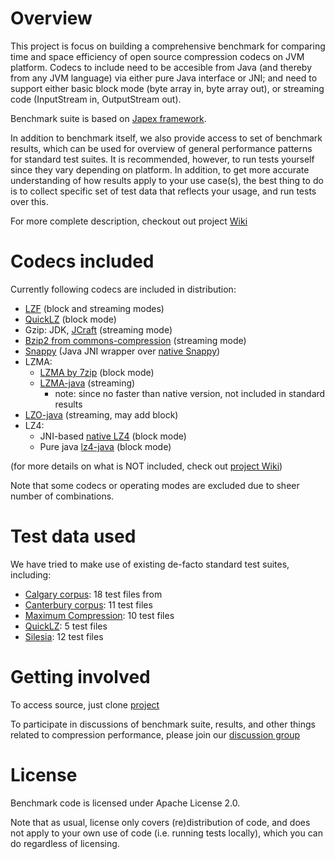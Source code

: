 # Overview

This project is focus on building a comprehensive benchmark for comparing time and space efficiency of open source compression codecs on JVM platform.
Codecs to include need to be accesible from Java (and thereby from any JVM language) via either pure Java interface or JNI; and need to support either basic block mode (byte array in, byte array out), or streaming code (InputStream in, OutputStream out).

Benchmark suite is based on [Japex framework](http://japex.java.net/).

In addition to benchmark itself, we also provide access to set of benchmark results, which can be used for overview of general performance patterns for standard test suites. It is recommended, however, to run tests yourself since they vary depending on platform. In addition, to get more accurate understanding of how results apply to your use case(s), the best thing to do is to collect specific set of test data that reflects your usage, and run tests over this.

For more complete description, checkout out project [Wiki](../../wiki)

# Codecs included

Currently following codecs are included in distribution:

* [LZF](https://github.com/ning/compress) (block and streaming modes)
* [QuickLZ](http://www.quicklz.com/) (block mode)
* Gzip: JDK, [JCraft](http://www.jcraft.com/jzlib/) (streaming mode)
* [Bzip2 from commons-compression](http://commons.apache.org/compress/) (streaming mode)
* [Snappy](http://code.google.com/p/snappy-java/) (Java JNI wrapper over [native Snappy](http://code.google.com/p/snappy/))
* LZMA:
   * [LZMA by 7zip](http://www.7-zip.org/sdk.html) (block mode)
   * [LZMA-java](https://github.com/jponge/lzma-java) (streaming)
       * note: since no faster than native version, not included in standard results
* [LZO-java](https://github.com/Karmasphere/lzo-java) (streaming, may add block)
* LZ4:
    * JNI-based [native LZ4](http://code.google.com/p/lz4/) (block mode)
    * Pure java [lz4-java](https://github.com/jpountz/lz4-java) (block mode)

(for more details on what is NOT included, check out [project Wiki](../../wiki))

Note that some codecs or operating modes are excluded due to sheer number of combinations.

# Test data used

We have tried to make use of existing de-facto standard test suites, including:

* [Calgary corpus](http://corpus.canterbury.ac.nz/descriptions/#calgary): 18 test files from
* [Canterbury corpus](http://corpus.canterbury.ac.nz/descriptions/#cantrbry): 11 test files
* [Maximum Compression](http://www.maximumcompression.com): 10 test files
* [QuickLZ](http://www.quicklz.com/bench.html): 5 test files
* [Silesia](http://sun.aei.polsl.pl/~sdeor/index.php?page=silesia): 12 test files

# Getting involved

To access source, just clone [project](https://github.com/ning/jvm-compressor-benchmark)

To participate in discussions of benchmark suite, results, and other things related to compression performance, please join our [discussion group](http://groups.google.com/group/jvm-compressor-benchmark)

# License

Benchmark code is licensed under Apache License 2.0.

Note that as usual, license only covers (re)distribution of code, and does not apply to your own use of code (i.e. running tests locally), which you can do regardless of licensing.
